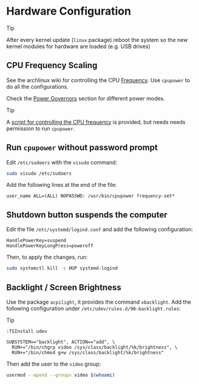 # Hardware Configuration

> [!TIP]
> After every kernel update (`linux` package) reboot the system so the
> new kernel modules for hardware are loaded (e.g. USB drives)


## CPU Frequency Scaling

See the archlinux wiki for controlling the CPU [Frequency][cpu-frequency].
Use `cpupower` to do all the configurations.

Check the [Power Governors][power-governors] section for different power modes.

> [!TIP]
> A [script for controlling the CPU frequency][cpu-frequency-script]
> is provided, but needs needs permission to run `cpupower`.

## Run `cpupower` without password prompt

Edit `/etc/sudoers` with the `visudo` command:

```sh
sudo visudo /etc/sudoers
```

Add the following lines at the end of the file:

```
user_name ALL=(ALL) NOPASSWD: /usr/bin/cpupower frequency-set*
```


## Shutdown button suspends the computer

Edit the file `/etc/systemd/logind.conf` and add the following
configuration:

```
HandlePowerKey=suspend
HandlePowerKeyLongPress=poweroff
```

Then, to apply the changes, run:

```sh
sudo systemctl kill -s HUP systemd-logind
```


## Backlight / Screen Brightness

Use the package `acpilight`, it provides the command `xbacklight`. Add
the following configuration under `/etc/udev/rules.d/90-backlight.rules`:

> [!TIP]
> `:TSInstall udev`

```udev
SUBSYSTEM=="backlight", ACTION=="add", \
  RUN+="/bin/chgrp video /sys/class/backlight/%k/brightness", \
  RUN+="/bin/chmod g+w /sys/class/backlight/%k/brightness"
```

Then add the user to the `video` group:

```sh
usermod --apend --groups video $(whoami)
```

[cpu-frequency]: https://wiki.archlinux.org/title/CPU_frequency_scaling
[power-governors]: https://wiki.archlinux.org/title/CPU_frequency_scaling#Scaling_governors
[cpu-frequency-script]: ../bin/frequencymenu
